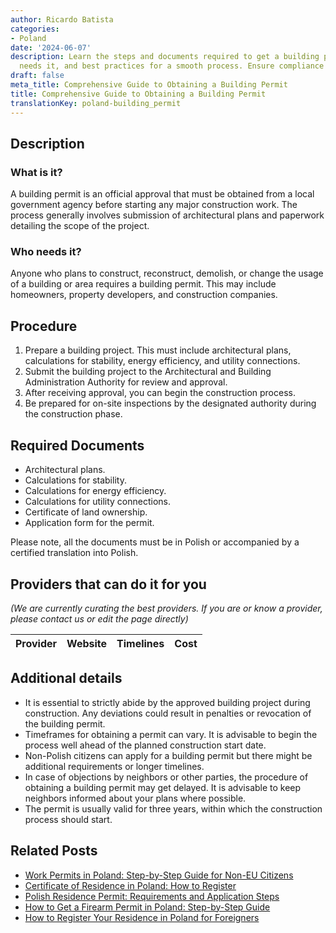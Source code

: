 ```yaml
---
author: Ricardo Batista
categories:
- Poland
date: '2024-06-07'
description: Learn the steps and documents required to get a building permit, who
  needs it, and best practices for a smooth process. Ensure compliance and avoid delays.
draft: false
meta_title: Comprehensive Guide to Obtaining a Building Permit
title: Comprehensive Guide to Obtaining a Building Permit
translationKey: poland-building_permit
---
```


## Description
### What is it?
A building permit is an official approval that must be obtained from a local government agency before starting any major construction work. The process generally involves submission of architectural plans and paperwork detailing the scope of the project.

### Who needs it?
Anyone who plans to construct, reconstruct, demolish, or change the usage of a building or area requires a building permit. This may include homeowners, property developers, and construction companies.

## Procedure
1. Prepare a building project. This must include architectural plans, calculations for stability, energy efficiency, and utility connections. 
2. Submit the building project to the Architectural and Building Administration Authority for review and approval. 
3. After receiving approval, you can begin the construction process. 
4. Be prepared for on-site inspections by the designated authority during the construction phase.

## Required Documents
- Architectural plans.
- Calculations for stability.
- Calculations for energy efficiency.
- Calculations for utility connections.
- Certificate of land ownership.
- Application form for the permit.

Please note, all the documents must be in Polish or accompanied by a certified translation into Polish.

## Providers that can do it for you

_(We are currently curating the best providers. If you are or know a provider, please contact us or edit the page directly)_

| Provider        |     Website     |     Timelines    |       Cost      |
| :-------------: | :-------------: |  :-------------: | :-------------: |

## Additional details
- It is essential to strictly abide by the approved building project during construction. Any deviations could result in penalties or revocation of the building permit.
- Timeframes for obtaining a permit can vary. It is advisable to begin the process well ahead of the planned construction start date.
- Non-Polish citizens can apply for a building permit but there might be additional requirements or longer timelines.
- In case of objections by neighbors or other parties, the procedure of obtaining a building permit may get delayed. It is advisable to keep neighbors informed about your plans where possible.
- The permit is usually valid for three years, within which the construction process should start.


## Related Posts

- [Work Permits in Poland: Step-by-Step Guide for Non-EU Citizens](https://tramitit.com/guides/poland/work_permit_for_foreigners/)
- [Certificate of Residence in Poland: How to Register](https://tramitit.com/guides/poland/certificate_of_registration_of_residence/)
- [Polish Residence Permit: Requirements and Application Steps](https://tramitit.com/guides/poland/residence_permit/)
- [How to Get a Firearm Permit in Poland: Step-by-Step Guide](https://tramitit.com/guides/poland/gun_permit/)
- [How to Register Your Residence in Poland for Foreigners](https://tramitit.com/guides/poland/registering_the_residence_of_a_foreigner/)